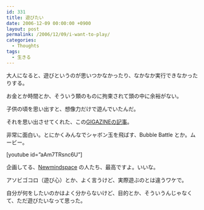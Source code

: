 ```yaml
---
id: 331
title: 遊びたい
date: 2006-12-09 00:00:00 +0900
layout: post
permalink: /2006/12/09/i-want-to-play/
categories:
  - Thoughts
tags:
  - 生きる
---
```

大人になると、遊びというのが思いつかなかったり、なかなか実行できなかったりする。
  
お金とか時間とか、そういう類のものに拘束されて頭の中に余裕がない。
  
子供の頃を思い出すと、想像力だけで遊んでいたんだ。

それを思い出させてくれた、この<a href="http://gigazine.net/index.php?/news/comments/20061208_adultplay/" title="大勢の大人が街中で全力で遊ぶムービー" rel="external nofollow">GIGAZINEの記事</a>。

非常に面白い。とにかくみんなでシャボン玉を飛ばす、Bubble Battle とか。ムービー。
  
[youtube id=&#8221;aAm7TRsnc6U&#8221;]

企画してる、<a href="http://newmindspace.com/" rel="external nofollow">Newmindspace</a> の人たち、最高ですよ。いいな。

アソビゴコロ（遊び心）とか、よく言うけど、実際遊ぶのとは違うワケで。
  
自分が何をしたいのかはよく分からないけど、目的とか、そういうんじゃなくて、ただ遊びたいなって思った。
